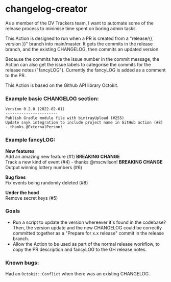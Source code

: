 # changelog-creator

As a member of the DV Trackers team, I want to automate some of the release process to minimise time spent on boring admin tasks.  

This Action is designed to run when a PR is created from a "release/{{ version }}" branch into main/master. It gets the commits in the release branch, and the existing CHANGELOG, then commits an updated version.  

Because the commits have the issue number in the commit message, the Action can also get the issue labels to categorise the commits for the release notes ("fancyLOG").  Currently the fancyLOG is added as a comment to the PR.

This Action is based on the Github API library Octokit.

### Example basic CHANGELOG section:

```
Version 0.2.0 (2022-02-01)
-----------------------
Publish Gradle module file with bintrayUpload (#255)
Update snyk integration to include project name in GitHub action (#8) - thanks @ExternalPerson!
```

### Example fancyLOG:  

**New features**  
Add an amazing new feature (#1) **BREAKING CHANGE**  
Track a new kind of event (#4) - thanks @mscwilson! **BREAKING CHANGE**  
Output winning lottery numbers (#6)  

**Bug fixes**  
Fix events being randomly deleted (#8)  

**Under the hood**  
Remove secret keys (#5)  

### Goals
* Run a script to update the version whereever it's found in the codebase? Then, the version update and the new CHANGELOG could be correctly committed together as a "Prepare for x.x release" commit in the release branch.
* Allow the Action to be used as part of the normal release workflow, to copy the PR description and fancyLOG to the GH release notes.


### Known bugs:
Had an `Octokit::Conflict` when there was an existing CHANGELOG. 

